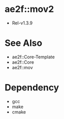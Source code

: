 # ae2f::mov2
- Rel-v1.3.9

# See Also
- ae2f::Core-Template
- ae2f::Core
- ae2f::mov

# Dependency
- gcc
- make
- cmake

